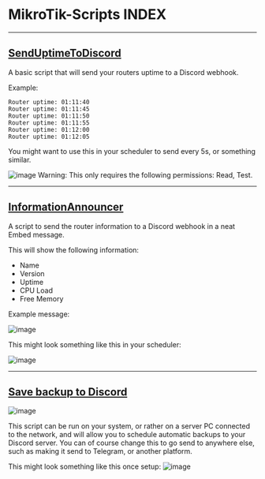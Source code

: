 # MikroTik-Scripts INDEX

---
## [SendUptimeToDiscord](https://github.com/Shirozy/MikroTik-Scripts/blob/main/SendUptimeToDiscord.rsc)
A basic script that will send your routers uptime to a Discord webhook. 

Example:
```rsc
Router uptime: 01:11:40
Router uptime: 01:11:45
Router uptime: 01:11:50
Router uptime: 01:11:55
Router uptime: 01:12:00
Router uptime: 01:12:05
```
You might want to use this in your scheduler to send every 5s, or something similar. 

![image](https://github.com/user-attachments/assets/9b0d181b-8d2c-4fe1-a75e-ea7c43be20af)
Warning: This only requires the following permissions: Read, Test.

---
## [InformationAnnouncer](https://github.com/Shirozy/MikroTik-Scripts/blob/main/InformationAnnouncer.rsc)
A script to send the router information to a Discord webhook in a neat Embed message. 

This will show the following information:
- Name
- Version
- Uptime
- CPU Load
- Free Memory

Example message:

![image](https://github.com/user-attachments/assets/05392dbb-e926-45d6-9864-59f70a0efcae)

This might look something like this in your scheduler:

![image](https://github.com/user-attachments/assets/d70cdd41-900f-46b0-af86-28db28d4bc47)

---
## [Save backup to Discord](https://github.com/Shirozy/MikroTik-Scripts/tree/main/backupToDiscord)
![image](https://github.com/user-attachments/assets/ab8a256e-99f0-456b-9220-97d8552ade61)

This script can be run on your system, or rather on a server PC connected to the network, and will allow you to schedule automatic backups to your Discord server. You can of course change this to go send to anywhere else, such as making it send to Telegram, or another platform. 

This might look something like this once setup:
![image](https://github.com/user-attachments/assets/ff92a62a-afcd-417c-8576-48aad4673a08)

